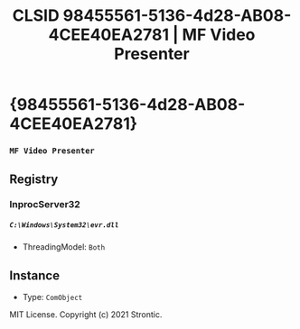 ﻿---
title: "CLSID 98455561-5136-4d28-AB08-4CEE40EA2781 | MF Video Presenter"
excerpt: What is COM-Object CLSID 98455561-5136-4d28-AB08-4CEE40EA2781?
---

# {98455561-5136-4d28-AB08-4CEE40EA2781}

### `MF Video Presenter`

## Registry


### InprocServer32

##### `C:\Windows\System32\evr.dll`
* ThreadingModel: `Both`

## Instance

* Type: `ComObject`

MIT License. Copyright (c) 2021 Strontic.


